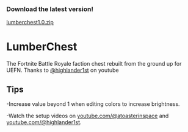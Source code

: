 ### Download the latest version!
[lumberchest1.0.zip](https://github.com/atoasterinspace/LumberChest/releases/tag/LumberChest)

# LumberChest
The Fortnite Battle Royale faction chest rebuilt from the ground up for UEFN. Thanks to [@highlander1st](https://youtube.com/@highlander1st) on youtube

## Tips
-Increase value beyond 1 when editing colors to increase brightness.

-Watch the setup videos on [youtube.com/@atoasterinspace](https://youtube.com/@atoasterinspace) and [youtube.com/@highlander1st](https://youtube.com/@highlander1st).
